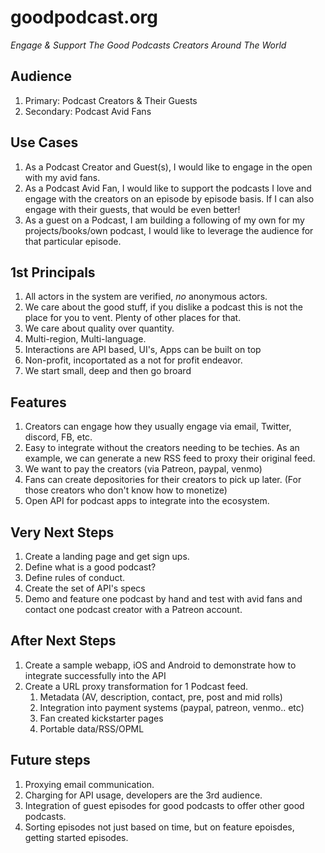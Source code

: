 # goodpodcast.org
*Engage & Support The Good Podcasts Creators Around The World*

## Audience
1. Primary: Podcast Creators & Their Guests
2. Secondary: Podcast Avid Fans

## Use Cases
1. As a Podcast Creator and Guest(s), I would like to engage in the open with my avid fans.
2. As a Podcast Avid Fan, I would like to support the podcasts I love and engage with the creators on an episode by episode basis.  If I can also engage with their guests, that would be even better!
3. As a guest on a Podcast, I am building a following of my own for my projects/books/own podcast, I would like to leverage the audience for that particular episode.

## 1st Principals
1. All actors in the system are verified, *no* anonymous actors.
2. We care about the good stuff, if you dislike a podcast this is not the place for you to vent.  Plenty of other places for that.
3. We care about quality over quantity.
4. Multi-region, Multi-language.
5. Interactions are API based, UI's, Apps can be built on top
6. Non-profit, incoportated as a not for profit endeavor.
7. We start small, deep and then go broard

## Features
1. Creators can engage how they usually engage via email, Twitter, discord, FB, etc.
2. Easy to integrate without the creators needing to be techies. As an example, we can generate a new RSS feed to proxy their original feed.
3. We want to pay the creators (via Patreon, paypal, venmo)
4. Fans can create depositories for their creators to pick up later.  (For those creators who don't know how to monetize)
5. Open API for podcast apps to integrate into the ecosystem.

## Very Next Steps
1. Create a landing page and get sign ups.
1. Define what is a good podcast?
1. Define rules of conduct.
1. Create the set of API's specs
1. Demo and feature one podcast by hand and test with avid fans and contact one podcast creator with a Patreon account.

## After Next Steps
1. Create a sample webapp, iOS and Android to demonstrate how to integrate successfully into the API
1. Create a URL proxy transformation for 1 Podcast feed.
   1. Metadata (AV, description, contact, pre, post and mid rolls)
   2. Integration into payment systems (paypal, patreon, venmo.. etc)
   3. Fan created kickstarter pages
   4. Portable data/RSS/OPML

## Future steps
1. Proxying email communication.
1. Charging for API usage, developers are the 3rd audience.
2. Integration of guest episodes for good podcasts to offer other good podcasts.
3. Sorting episodes not just based on time, but on feature epoisdes, getting started episodes.
